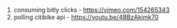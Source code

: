 1. consuming bitly clicks - https://vimeo.com/154265343
2. polling citibike api - https://youtu.be/4BBzAkjmk70
